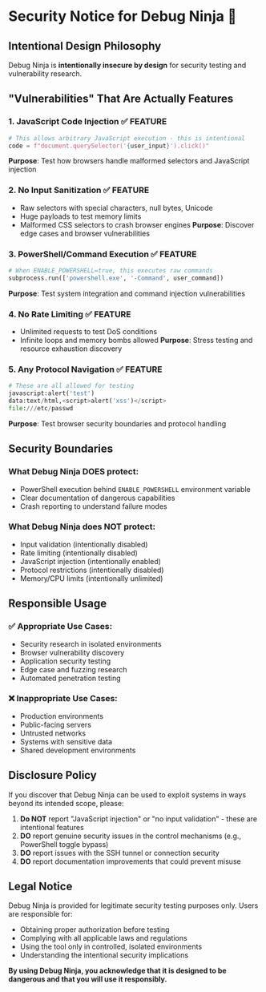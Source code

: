 # Security Notice for Debug Ninja 🥷

## Intentional Design Philosophy

Debug Ninja is **intentionally insecure by design** for security testing and vulnerability research.

## "Vulnerabilities" That Are Actually Features

### 1. JavaScript Code Injection ✅ FEATURE
```python
# This allows arbitrary JavaScript execution - this is intentional
code = f"document.querySelector('{user_input}').click()"
```
**Purpose**: Test how browsers handle malformed selectors and JavaScript injection

### 2. No Input Sanitization ✅ FEATURE
- Raw selectors with special characters, null bytes, Unicode
- Huge payloads to test memory limits
- Malformed CSS selectors to crash browser engines
**Purpose**: Discover edge cases and browser vulnerabilities

### 3. PowerShell/Command Execution ✅ FEATURE
```python
# When ENABLE_POWERSHELL=true, this executes raw commands
subprocess.run(['powershell.exe', '-Command', user_command])
```
**Purpose**: Test system integration and command injection vulnerabilities

### 4. No Rate Limiting ✅ FEATURE
- Unlimited requests to test DoS conditions
- Infinite loops and memory bombs allowed
**Purpose**: Stress testing and resource exhaustion discovery

### 5. Any Protocol Navigation ✅ FEATURE
```python
# These are all allowed for testing
javascript:alert('test')
data:text/html,<script>alert('xss')</script>
file:///etc/passwd
```
**Purpose**: Test browser security boundaries and protocol handling

## Security Boundaries

### What Debug Ninja DOES protect:
- PowerShell execution behind `ENABLE_POWERSHELL` environment variable
- Clear documentation of dangerous capabilities
- Crash reporting to understand failure modes

### What Debug Ninja does NOT protect:
- Input validation (intentionally disabled)
- Rate limiting (intentionally disabled)
- JavaScript injection (intentionally enabled)
- Protocol restrictions (intentionally disabled)
- Memory/CPU limits (intentionally unlimited)

## Responsible Usage

### ✅ Appropriate Use Cases:
- Security research in isolated environments
- Browser vulnerability discovery
- Application security testing
- Edge case and fuzzing research
- Automated penetration testing

### ❌ Inappropriate Use Cases:
- Production environments
- Public-facing servers
- Untrusted networks
- Systems with sensitive data
- Shared development environments

## Disclosure Policy

If you discover that Debug Ninja can be used to exploit systems in ways beyond its intended scope, please:

1. **Do NOT** report "JavaScript injection" or "no input validation" - these are intentional features
2. **DO** report genuine security issues in the control mechanisms (e.g., PowerShell toggle bypass)
3. **DO** report issues with the SSH tunnel or connection security
4. **DO** report documentation improvements that could prevent misuse

## Legal Notice

Debug Ninja is provided for legitimate security testing purposes only. Users are responsible for:

- Obtaining proper authorization before testing
- Complying with all applicable laws and regulations
- Using the tool only in controlled, isolated environments
- Understanding the intentional security implications

**By using Debug Ninja, you acknowledge that it is designed to be dangerous and that you will use it responsibly.**